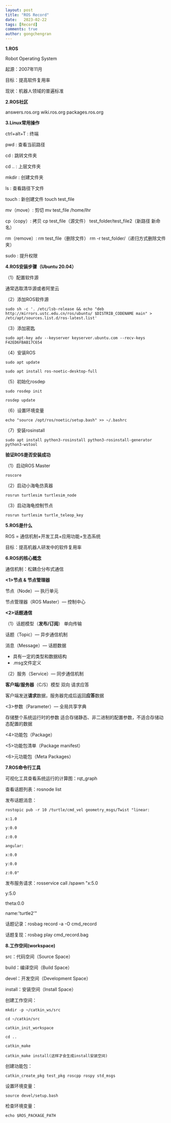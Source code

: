 ```yaml
---
layout: post
title: "ROS Record"
date:   2023-02-22
tags: [Record]
comments: true
author: gongchengran
---
```


**1.ROS**

Robot Operating System

起源：2007年11月

目标：提高软件复用率

现状：机器人领域的普遍标准

**2.ROS社区**

answers.ros.org  wiki.ros.org  packages.ros.org 

**3.Linux常用操作**

ctrl+alt+T : 终端

pwd : 查看当前路径

cd : 跳转文件夹

cd .. : 上层文件夹

mkdir : 创建文件夹

ls : 查看路径下文件

touch : 新创建文件  touch test_file

mv（move）: 剪切 mv test_file /home/lhr

cp（copy）: 拷贝 cp test_file（源文件） test_folder/test_file2（新路径 新命名）

rm（remove）: rm test_file（删除文件）  rm -r test_folder/（递归方式删除文件夹）

sudo : 提升权限

**4.ROS安装步骤（Ubuntu 20.04）**

（1）配置软件源

通常选取清华源或者阿里云

（2）添加ROS软件源

```
sudo sh -c '. /etc/lsb-release && echo "deb http://mirrors.ustc.edu.cn/ros/ubuntu/ $DISTRIB_CODENAME main" > /etc/apt/sources.list.d/ros-latest.list'
```

（3）添加密匙

```
sudo apt-key adv --keyserver keyserver.ubuntu.com --recv-keys F42ED6FBAB17C654
```

（4）安装ROS

```
sudo apt update

sudo apt install ros-noetic-desktop-full
```

（5）初始化rosdep

```
sudo rosdep init

rosdep update
```

（6）设置环境变量

```
echo "source /opt/ros/noetic/setup.bash" >> ~/.bashrc
```

（7）安装rosinstall

```
sudo apt install python3-rosinstall python3-rosinstall-generator python3-wstool
```

**验证ROS是否安装成功**

（1）启动ROS Master

```
roscore 
```

（2）启动小海龟仿真器

```
rosrun turtlesim turtlesim_node
```

（3）启动海龟控制节点

```
rosrun turtlesim turtle_teleop_key
```

**5.ROS是什么**

ROS = 通信机制+开发工具+应用功能+生态系统

目标：提高机器人研发中的软件复用率

**6.ROS的核心概念**

通信机制：松耦合分布式通信

**<1>节点 & 节点管理器**

节点（Node）— 执行单元

节点管理器（ROS Master）— 控制中心

**<2>话题通信**

（1）话题模型（**发布/订阅**） 单向传输

话题（Topic）— 异步通信机制 

消息（Message）— 话题数据

* 具有一定的类型和数据结构 
* .msg文件定义

（2）服务（Service）— 同步通信机制

**客户端/服务器**（C/S）模型  双向 请求应答

客户端发送**请求**数据，服务器完成后返回**应答**数据

<3>参数（Parameter）— 全局共享字典

存储整个系统运行时的参数 适合存储静态、非二进制的配置参数，不适合存储动态配置的数据

<4>功能包（Package）

<5>功能包清单（Package manifest）

<6>元功能包（Meta Packages）

**7.ROS命令行工具**

可视化工具查看系统运行的计算图：rqt_graph

查看话题列表：rosnode list

发布话题消息：

```
rostopic pub -r 10 /turtle/cmd_vel geometry_msgs/Twist "linear:

x:1.0

y:0.0

z:0.0

angular:

x:0.0

y:0.0

z:0.0"
```

发布服务请求：rosservice call /spawn "x:5.0

y:5.0

theta:0.0

name:'turtle2'"

话题记录：rosbag record -a -O cmd_record

话题复现：rosbag play cmd_record.bag

**8.工作空间(workspace)**

src：代码空间（Source Space）

build：编译空间（Build Space）

devel：开发空间（Development Space）

install：安装空间（Install Space）

创建工作空间：

```
mkdir -p ~/catkin_ws/src

cd ~/catkin/src

catkin_init_workspace

cd ..

catkin_make

catkin_make install(这样才会生成install安装空间)
```

创建功能包：

```
catkin_create_pkg test_pkg roscpp rospy std_msgs
```

设置环境变量：

```
source devel/setup.bash
```

检查环境变量：

```
echo $ROS_PACKAGE_PATH
```
